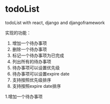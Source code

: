 # todoList
todoList with react, django and djangoframework

实现的功能：
1. 增加一个待办事项
2. 删除一个待办事项
3. 标记一个待办事项为已完成
4. 列出所有的待办事项
5. 待办事项可以设置优先级
6. 待办事项可以设置expire date
7. 支持按照优先级排序
8. 支持按照expire date排序


1.增加一个待办事项
